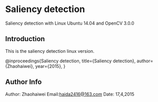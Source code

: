 Saliency detection
==========
Saliency detection with Linux Ubuntu 14.04 and OpenCV 3.0.0

## Introduction
This is the saliency detection linux version.

@inproceedings{Saliency detection,
  title={Saliency detection},
  author={Zhaohaiwei},
  year={2015},
}

## Author Info
Author: Zhaohaiwei
Email:haida2416@163.com
Date: 17,4,2015


